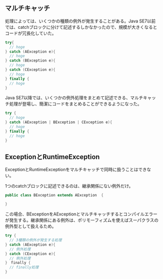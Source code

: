 ## マルチキャッチ

処理によっては、いくつかの種類の例外が発生することがある。Java SE7以前では、catchブロックに分けて記述するしかなかったので、規模が大きくなるとコードが冗長化していた。

```Java
try{
  // hoge
} catch (AException e){
  // hoge
} catch (BException e){
  // hoge
} catch (CException e){
  // hoge
} finally {
  // hoge
}
```

Java SE7以降では、いくつかの例外処理をまとめて記述できる、マルチキャッチ処理が登場し、簡潔にコードをまとめることができるようになった。

```Java
try {
  // hoge
} catch (AException | BException | CException e){
  // hoge
} finally {
  // hoge
}
```

## ExceptionとRuntimeException

ExceptionとRuntimeExceptionをマルチキャッチで同時に扱うことはできない。

1つのcatchブロックに記述できるのは、継承関係にない例外だけ。

```Java
public class BException extends AException  {

}
```

この場合、BExceptionをAExceptionとマルチキャッチするとコンパイルエラーが発生する。継承関係にある例外は、ポリモーフィズムを使えばスーパクラスの例外型として扱えるため。


```Java
try {
  // 3種類の例外が発生する処理
} catch (AException e){
  // 例外処理
} catch (CException e){
  // 例外処理
}　finally {
  // finally処理
}
```





